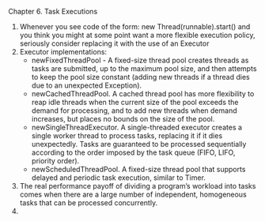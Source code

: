 Chapter 6. Task Executions
1. Whenever you see code of the form: new Thread(runnable).start() and you think you might at some point want a more flexible execution policy, seriously consider replacing it with the use of an Executor
2. Executor implementations:
   * newFixedThreadPool - A fixed-size thread pool creates threads as tasks are submitted, up to the maximum pool size, and then attempts to keep the pool size constant (adding new threads if a thread dies due to an unexpected Exception).
   * newCachedThreadPool. A cached thread pool has more flexibility to reap idle threads when the current size of the pool exceeds the demand for processing, and to add new threads when demand increases, but places no bounds on the size of the pool.
   * newSingleThreadExecutor. A single-threaded executor creates a single worker thread to process tasks, replacing it if it dies unexpectedly. Tasks are guaranteed to be processed sequentially according to the order imposed by the task queue (FIFO, LIFO, priority order).
   * newScheduledThreadPool. A fixed-size thread pool that supports delayed and periodic task execution, similar to Timer.
3. The real performance payoff of dividing a program’s workload into tasks comes when there are a large number of independent, homogeneous tasks that can be processed concurrently.
4. 

